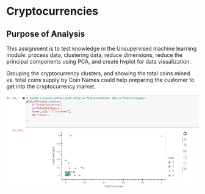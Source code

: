 # Cryptocurrencies
## Purpose of Analysis
This assignment is to test knowledge in the Unsupervised machine learning module: process data, clustering data, reduce dimensions, reduce the principal components using PCA, and create hvplot for data visualization.

Grouping the cryptocurrency clusters, and showing the total coins mined vs. total coins supply by Coin Names could help preparing the customer to get into the cryptocurrency market.

![img](https://github.com/siqiou/Cryptocurrencies/blob/8100c40d53f9702ba524bfe40ecb092a6c291d99/hvplot.png)
